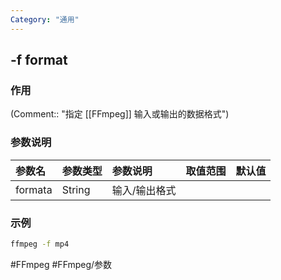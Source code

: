 ```yaml
---
Category: "通用"
---
```


## -f format

### 作用
(Comment:: "指定 [[FFmpeg]] 输入或输出的数据格式")

### 参数说明
|参数名|参数类型|参数说明|取值范围|默认值|
|:-|:-|:-|:-|:-|
|formata|String|输入/输出格式|||

### 示例
```bash
ffmpeg -f mp4
```

#FFmpeg #FFmpeg/参数
